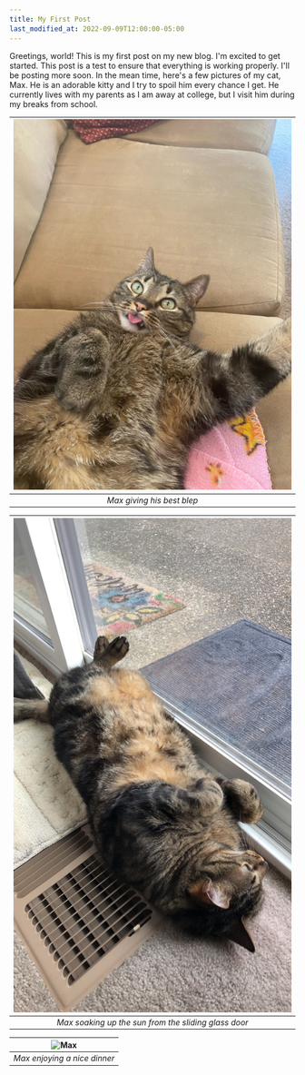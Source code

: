 ```yaml
---
title: My First Post
last_modified_at: 2022-09-09T12:00:00-05:00
---
```


Greetings, world! This is my first post on my new blog.
I'm excited to get started. This post is a test to ensure that
everything is working properly. I'll be posting more soon. In the
mean time, here's a few pictures of my cat, Max. He is an adorable
kitty and I try to spoil him every chance I get. He currently lives
with my parents as I am away at college, but I visit him during
my breaks from school.

| ![Max](/assets/img/blog/2022-09-09-my-first-post/max-3.jpeg) |
|:--:|
| *Max giving his best blep* |

| ![Max](/assets/img/blog/2022-09-09-my-first-post/max-1.jpeg) |
|:--:|
| *Max soaking up the sun from the sliding glass door* |

| ![Max](/assets/img/blog/2022-09-09-my-first-post/max-2.jpeg) |
|:--:|
| *Max enjoying a nice dinner* |
